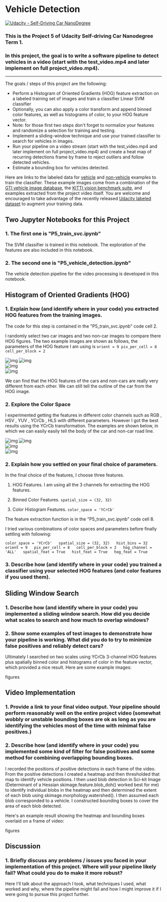 # Vehicle Detection
[![Udacity - Self-Driving Car NanoDegree](https://s3.amazonaws.com/udacity-sdc/github/shield-carnd.svg)](http://www.udacity.com/drive)

### This is the Project 5 of Udacity Self-driving Car Nanodegree Term 1. 
### In this project, the goal is to write a software pipeline to detect vehicles in a video (start with the test_video.mp4 and later implement on full project_video.mp4).
---

The goals / steps of this project are the following:

* Perform a Histogram of Oriented Gradients (HOG) feature extraction on a labeled training set of images and train a classifier Linear SVM classifier
* Optionally, you can also apply a color transform and append binned color features, as well as histograms of color, to your HOG feature vector. 
* Note: for those first two steps don't forget to normalize your features and randomize a selection for training and testing.
* Implement a sliding-window technique and use your trained classifier to search for vehicles in images.
* Run your pipeline on a video stream (start with the test_video.mp4 and later implement on full project_video.mp4) and create a heat map of recurring detections frame by frame to reject outliers and follow detected vehicles.
* Estimate a bounding box for vehicles detected.

Here are links to the labeled data for [vehicle](https://s3.amazonaws.com/udacity-sdc/Vehicle_Tracking/vehicles.zip) and [non-vehicle](https://s3.amazonaws.com/udacity-sdc/Vehicle_Tracking/non-vehicles.zip) examples to train the classifier.  These example images come from a combination of the [GTI vehicle image database](http://www.gti.ssr.upm.es/data/Vehicle_database.html), the [KITTI vision benchmark suite](http://www.cvlibs.net/datasets/kitti/), and examples extracted from the project video itself.   You are welcome and encouraged to take advantage of the recently released [Udacity labeled dataset](https://github.com/udacity/self-driving-car/tree/master/annotations) to augment your training data.  

## Two Jupyter Notebooks for this Project
### 1. The first one is "P5_train_svc.ipynb"
The SVM classifier is trained in this notebook. The exploration of the features are also included in this notebook.  
### 2. The second one is "P5_vehicle_detection.ipynb"
The vehicle detection pipeline for the video processing is developed in this notebook.  


## Histogram of Oriented Gradients (HOG)

### 1. Explain how (and identify where in your code) you extracted HOG features from the training images.
The code for this step is contained in the "P5_train_svc.ipynb" code cell 2. 

I randomly select two car images and two non-car images to compare there HOG figures. 
The two example images are shown as follows, the parameters of the HOG feature I am using is 
`orient = 9
pix_per_cell = 8
cell_per_block = 2`

![img](figs/car1_HOG.png)
![img](figs/car2_HOG.png)  
![img](figs/noncar1_HOG.png)  
![img](figs/noncar2_HOG.png)

We can find that the HOG features of the cars and non-cars are really very different from each other. We can still tell the outline of the car from the HOG image. 

### 2. Explore the Color Space
I experimented getting the features in different color channels such as RGB , HSV , YUV , YCrCb , HLS with different parameters. However I got the best results using the YCrCb transformation. The examples are shown below, in which we can easily easily tell the body of the car and non-car road line. 

![img](figs/car1_color.png)
![img](figs/car2_color.png)  
![img](figs/noncar1_color.png)  
![img](figs/noncar2_color.png)


### 2. Explain how you settled on your final choice of parameters.
In the final choice of the features, I choose three features.  
1. HOG Features.  I am using all the 3 channels for extracting the HOG features.

2. Binned Color Features.  `spatial_size = (32, 32)`

3. Color Histogram Features.  `color_space = 'YCrCb'`

The feature extraction function is in the "P5_train_svc.ipynb" code cell 8. 

I tried various combinations of color spaces and parameters before finally settling with following:

`color_space = 'YCrCb'  
spatial_size = (32, 32)  
hist_bins = 32  
orient = 9  
pix_per_cell = 8  
cell_per_block = 2  
hog_channel = 'ALL'  
spatial_feat = True  
hist_feat = True  
hog_feat = True`  



### 3. Describe how (and identify where in your code) you trained a classifier using your selected HOG features (and color features if you used them).


## Sliding Window Search

### 1. Describe how (and identify where in your code) you implemented a sliding window search. How did you decide what scales to search and how much to overlap windows?

### 2. Show some examples of test images to demonstrate how your pipeline is working. What did you do to try to minimize false positives and reliably detect cars?

Ultimately I searched on two scales using YCrCb 3-channel HOG features plus spatially binned color and histograms of color in the feature vector, which provided a nice result. Here are some example images:

figures

## Video Implementation
### 1. Provide a link to your final video output. Your pipeline should perform reasonably well on the entire project video (somewhat wobbly or unstable bounding boxes are ok as long as you are identifying the vehicles most of the time with minimal false positives.)

### 2. Describe how (and identify where in your code) you implemented some kind of filter for false positives and some method for combining overlapping bounding boxes.

I recorded the positions of positive detections in each frame of the video. From the positive detections I created a heatmap and then thresholded that map to identify vehicle positions. I then used blob detection in Sci-kit Image (Determinant of a Hessian skimage.feature.blob_doh() worked best for me) to identify individual blobs in the heatmap and then determined the extent of each blob using skimage.morphology.watershed(). I then assumed each blob corresponded to a vehicle. I constructed bounding boxes to cover the area of each blob detected.

Here's an example result showing the heatmap and bounding boxes overlaid on a frame of video:

figures

## Discussion
### 1. Briefly discuss any problems / issues you faced in your implementation of this project. Where will your pipeline likely fail? What could you do to make it more robust?

Here I'll talk about the approach I took, what techniques I used, what worked and why, where the pipeline might fail and how I might improve it if I were going to pursue this project further.
